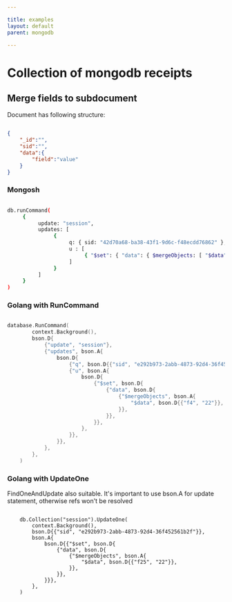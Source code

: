 ```yaml
---

title: examples
layout: default
parent: mongodb

---
```


# Collection of mongodb receipts

## Merge fields to subdocument

Document has following structure:

```json

{
    "_id":"",
    "sid":"",
    "data":{
        "field":"value"
    }
}

```

### Mongosh

```sh

db.runCommand(
     {
          update: "session",
          updates: [
               {
                    q: { sid: "42d70a68-ba38-43f1-9d6c-f48ecdd76862" },
                    u : [
                         { "$set": { "data": { $mergeObjects: [ "$data", {"f3":"23"} ] } } }  
                    ]
               }
          ]
     }
)

```

### Golang with RunCommand

```go

database.RunCommand(
		context.Background(),
		bson.D{
			{"update", "session"},
			{"updates", bson.A{
				bson.D{
					{"q", bson.D{{"sid", "e292b973-2abb-4873-92d4-36f452561b2f"}}},
					{"u", bson.A{
						bson.D{
							{"$set", bson.D{
								{"data", bson.D{
									{"$mergeObjects", bson.A{
										"$data", bson.D{{"f4", "22"}},
									}},
								}},
							}},
						},
					}},
				}},
			},
		},
	)

```

### Golang with UpdateOne

FindOneAndUpdate also suitable. It's important to use bson.A for update statement, otherwise refs won't be resolved

```golang

	db.Collection("session").UpdateOne(
		context.Background(),
		bson.D{{"sid", "e292b973-2abb-4873-92d4-36f452561b2f"}},
		bson.A{
			bson.D{{"$set", bson.D{
				{"data", bson.D{
					{"$mergeObjects", bson.A{
						"$data", bson.D{{"f25", "22"}},
					}},
				}},
			}}},
		},
	)

```
